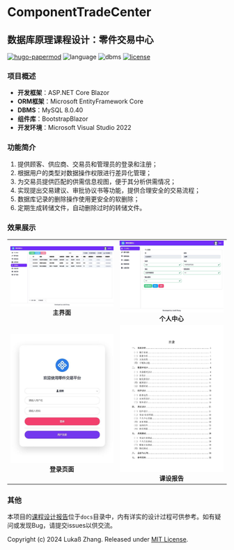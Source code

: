 # ComponentTradeCenter

## 数据库原理课程设计：零件交易中心

[![hugo-papermod](https://img.shields.io/badge/author-@Lekco-red)](https://github.com/Lekco1320/ComponentTradeCenter)
 ![language](https://img.shields.io/badge/language-C%23-blue)
 ![dbms](https://img.shields.io/badge/DBMS-MySQL-orange)
[![license](https://img.shields.io/badge/license-MIT-green)](LICENSE)

### 项目概述

* **开发框架**：ASP\.NET Core Blazor
* **ORM框架**：Microsoft EntityFramework Core
* **DBMS**：MySQL 8.0.40
* **组件库**：BootstrapBlazor
* **开发环境**：Microsoft Visual Studio 2022

### 功能简介

1. 提供顾客、供应商、交易员和管理员的登录和注册；
2. 根据用户的类型对数据操作权限进行差异化管理；
3. 为交易员提供匹配的供需信息视图，便于其分析供需情况；
4. 实现提出交易建议、审批协议书等功能，提供合理安全的交易流程；
5. 数据库记录的删除操作使用更安全的软删除；
6. 定期生成转储文件，自动删除过时的转储文件。

### 效果展示

|||
|:-:|:-:|
|![](samples/main.jpg)**主界面**|![](samples/person_center.jpg)**个人中心**|
|![](samples/login.jpg)**登录页面**|![](samples/menu.jpg)**课设报告**|

### 其他

本项目的[课程设计报告](docs/数据库课程设计报告.docx)位于`docs`目录中，内有详实的设计过程可供参考。如有疑问或发现Bug，请提交issues以供交流。

Copyright (c) 2024 Lukaß Zhang. Released under [MIT License](LICENSE).
